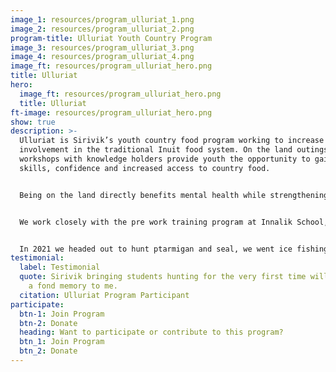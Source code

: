 ```yaml
---
image_1: resources/program_ulluriat_1.png
image_2: resources/program_ulluriat_2.png
program-title: Ulluriat Youth Country Program
image_3: resources/program_ulluriat_3.png
image_4: resources/program_ulluriat_4.png
image_ft: resources/program_ulluriat_hero.png
title: Ulluriat
hero:
  image_ft: resources/program_ulluriat_hero.png
  title: Ulluriat
ft-image: resources/program_ulluriat_hero.png
show: true
description: >-
  Ulluriat is Sirivik’s youth country food program working to increase youth
  involvement in the traditional Inuit food system. On the land outings and
  workshops with knowledge holders provide youth the opportunity to gain new
  skills, confidence and increased access to country food. 


  Being on the land directly benefits mental health while strengthening cultural identity and fostering a sense of belonging. We understand that for some there can be increased barriers to accessing the land, our goal is to limit these barriers and provide opportunities for community members to participate in the harvesting of country food!


  We work closely with the pre work training program at Innalik School, however all Inukjuak youth aged 13 - 20 are invited to join the program. Our outings are led by experienced local hunters while our workshops recruit elders and community members skilled in country food preparation. If you are interested in following us on the land, guiding a workshop, or supporting the program don’t hesitate to reach out.


  In 2021 we headed out to hunt ptarmigan and seal, we went ice fishing for lake trout and we hosted a workshop on wolf skinning, just to name a few!
testimonial:
  label: Testimonial
  quote: Sirivik bringing students hunting for the very first time will always be
    a fond memory to me.
  citation: Ulluriat Program Participant
participate:
  btn-1: Join Program
  btn-2: Donate
  heading: Want to participate or contribute to this program?
  btn_1: Join Program
  btn_2: Donate
---
```

